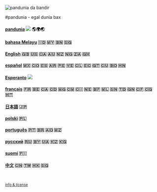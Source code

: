 
![](http://www.pandunia.info/bandir/bandir.png "pandunia da bandir")

#pandunia - egal dunia bax

#### [pandunia](pandunia/index.md) ![](http://pandunia.info/bandir/qpn.png) 🌎🌍🌏

#### [bahasa Melayu](malayi/index.md) 🇮🇩 🇲🇾 🇧🇳 🇸🇬

#### [English](engli/index.md) 🇬🇧 🇺🇸 🇨🇦 🇦🇺 🇳🇿 🇳🇬 🇿🇦 🇬🇭

#### [español](espani/index.md) 🇲🇽 🇨🇴 🇪🇸 🇦🇷 🇵🇪 🇻🇪 🇨🇱 🇪🇨 🇬🇹 🇨🇺 🇧🇴 🇭🇳

#### [Esperanto](esperanti/index.md) ![](http://pandunia.info/bandir/eo.png)

#### [français](fransi/index.md) 🇫🇷 🇧🇪 🇨🇦 🇨🇩 🇲🇬 🇨🇲 🇨🇮 🇳🇪 🇧🇫 🇲🇱 🇸🇳 🇹🇩 🇬🇳 🇨🇫 🇨🇬 🇭🇹

#### [日本語](nipon/index.md) 🇯🇵

#### [polski](polski/index.md) 🇵🇱

#### [português](portugali/index.md) 🇵🇹 🇧🇷 🇦🇴 🇲🇿

#### [русский](rusi/index.md) 🇷🇺 🇧🇾 🇺🇦 🇰🇿 🇰🇬

#### [suomi](suomi/index.md) 🇫🇮

#### [中文](cini/index.md) 🇨🇳 🇹🇼 🇭🇰 🇸🇬

<small><br><br>[info & license](README.md)</small>
